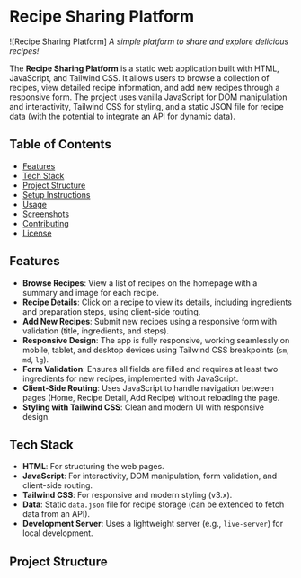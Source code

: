 # Recipe Sharing Platform

![Recipe Sharing Platform]
*A simple platform to share and explore delicious recipes!*

The **Recipe Sharing Platform** is a static web application built with HTML, JavaScript, and Tailwind CSS. It allows users to browse a collection of recipes, view detailed recipe information, and add new recipes through a responsive form. The project uses vanilla JavaScript for DOM manipulation and interactivity, Tailwind CSS for styling, and a static JSON file for recipe data (with the potential to integrate an API for dynamic data).

## Table of Contents
- [Features](#features)
- [Tech Stack](#tech-stack)
- [Project Structure](#project-structure)
- [Setup Instructions](#setup-instructions)
- [Usage](#usage)
- [Screenshots](#screenshots)
- [Contributing](#contributing)
- [License](#license)

## Features
- **Browse Recipes**: View a list of recipes on the homepage with a summary and image for each recipe.
- **Recipe Details**: Click on a recipe to view its details, including ingredients and preparation steps, using client-side routing.
- **Add New Recipes**: Submit new recipes using a responsive form with validation (title, ingredients, and steps).
- **Responsive Design**: The app is fully responsive, working seamlessly on mobile, tablet, and desktop devices using Tailwind CSS breakpoints (`sm`, `md`, `lg`).
- **Form Validation**: Ensures all fields are filled and requires at least two ingredients for new recipes, implemented with JavaScript.
- **Client-Side Routing**: Uses JavaScript to handle navigation between pages (Home, Recipe Detail, Add Recipe) without reloading the page.
- **Styling with Tailwind CSS**: Clean and modern UI with responsive design.

## Tech Stack
- **HTML**: For structuring the web pages.
- **JavaScript**: For interactivity, DOM manipulation, form validation, and client-side routing.
- **Tailwind CSS**: For responsive and modern styling (v3.x).
- **Data**: Static `data.json` file for recipe storage (can be extended to fetch data from an API).
- **Development Server**: Uses a lightweight server (e.g., `live-server`) for local development.

## Project Structure